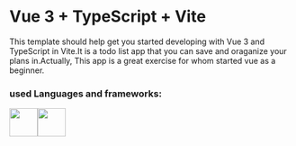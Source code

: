 # Vue 3 + TypeScript + Vite

This template should help get you started developing with Vue 3 and TypeScript in Vite.It is a todo list app that you can save and oraganize your plans in.Actually, This app is a great exercise for whom started vue as a beginner.
<br />
<h3>used Languages and frameworks:</h3>
<div style="display:flex; flex-wrap:wrap;">
<img src="https://raw.githubusercontent.com/danielcranney/readme-generator/main/public/icons/skills/vuejs-colored.svg" width="50" height="50"/>
<img src="https://raw.githubusercontent.com/danielcranney/readme-generator/main/public/icons/skills/typescript-colored.svg" width="50" height="50"/>
</div>
